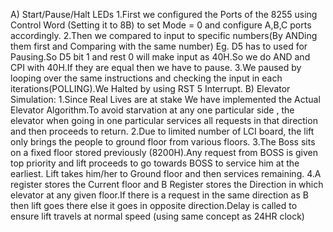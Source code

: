 A) Start/Pause/Halt LEDs
	1.First we configured the Ports of the 8255 using Control Word (Setting it to 8B) to set Mode = 0 and configure A,B,C ports 	      	     accordingly.
	2.Then we compared to input to specific numbers(By ANDing them first and Comparing with the same number) Eg. D5 has to used 	      	     for Pausing.So D5 bit 1 and rest 0 will make input as 40H.So we do AND and CPI with 40H.If they are equal then we have to  	  pause.
	3.We paused by looping over the same instructions and checking the input in each iterations(POLLING).We Halted by using RST 	      	     5 Interrupt.
B) Elevator Simulation:
	1.Since Real Lives are at stake We have implemented the Actual Elevator Algorithm.To avoid starvation at any one particular 	      	     side , the elevator when going in one particular services all requests in that direction and then proceeds to return.
	2.Due to limited number of LCI board, the lift only brings the people to ground floor from various floors.
	3.The Boss sits on a fixed floor stored previously (8200H).Any request from BOSS is given top priority and lift proceeds to go 		  towards BOSS to service him at the earliest. Lift takes him/her to Ground floor and then services remaining.
	4.A register stores the Current floor and B Register stores the Direction in which elevator at any given floor.If there is a 		  request in the same direction as B then lift goes there else it goes in opposite direction.Delay is called to ensure lift      	   travels at normal speed (using same concept as 24HR clock)
